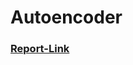 # Autoencoder

### [Report-Link](https://docs.google.com/document/d/1LQq0OhO5bmb6K5ctD0FtUgUFXEU-lKuLNY_fL4dGMx0/edit#)
